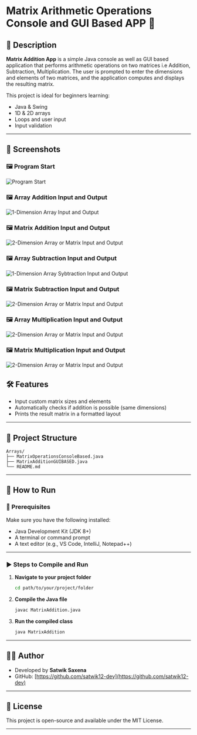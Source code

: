 
# Matrix Arithmetic Operations Console and GUI Based APP 🧮

## 📌 Description

**Matrix Addition App** is a simple Java console as well as GUI based application that performs arithmetic operations on two matrices i.e Addition, Subtraction, Multiplication. The user is prompted to enter the dimensions and elements of two matrices, and the application computes and displays the resulting matrix.

This project is ideal for beginners learning:
- Java & Swing 
- 1D & 2D arrays
- Loops and user input
- Input validation

---

## 📸 Screenshots

### 🖼️ Program Start
![Program Start](1stpage.png)

### 🖼️ Array Addition Input and Output
![1-Dimension Array Input and Output](1darray.png)

### 🖼️ Matrix Addition Input and Output
![2-Dimension Array or Matrix Input and Output](2darray.png)

### 🖼️ Array Subtraction Input and Output
![1-Dimension Array Sybtraction Input and Output](1dSubtraction.png)

### 🖼️ Matrix Subtraction Input and Output
![2-Dimension Array or Matrix Input and Output](2dmatrixsubtraction.png)

### 🖼️ Array Multiplication Input and Output
![2-Dimension Array or Matrix Input and Output](1dMultiplication.png)

### 🖼️ Matrix Multiplication Input and Output
![2-Dimension Array or Matrix Input and Output](2DMultiplication.png)

## 🛠️ Features

- Input custom matrix sizes and elements
- Automatically checks if addition is possible (same dimensions)
- Prints the result matrix in a formatted layout

---

## 📂 Project Structure

```
Arrays/
├── MatrixOperationsConsoleBased.java
├── MatrixAdditionGUIBASED.java
└── README.md
```

---

## 🚀 How to Run

### 🧰 Prerequisites
Make sure you have the following installed:
- Java Development Kit (JDK 8+)
- A terminal or command prompt
- A text editor (e.g., VS Code, IntelliJ, Notepad++)

---

### ▶️ Steps to Compile and Run

1. **Navigate to your project folder**
   ```bash
   cd path/to/your/project/folder
   ```

2. **Compile the Java file**
   ```bash
   javac MatrixAddition.java
   ```

3. **Run the compiled class**
   ```bash
   java MatrixAddition
   ```

---

## 🧑‍💻 Author

- Developed by **Satwik Saxena**
- GitHub: [https://github.com/satwik12-dev](https://github.com/satwik12-dev)

---

## 📝 License

This project is open-source and available under the MIT License.

---

